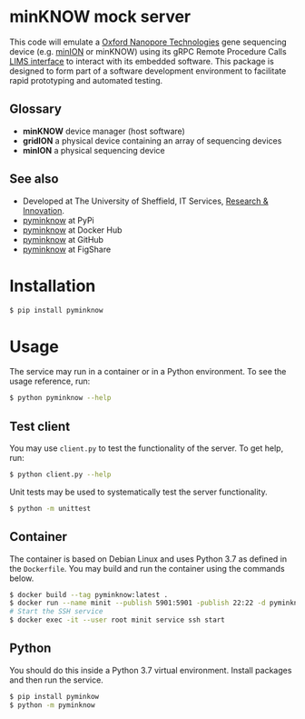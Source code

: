 # minKNOW mock server

This code will emulate a [Oxford Nanopore Technologies](https://nanoporetech.com/) gene sequencing device (e.g. [minION](https://nanoporetech.com/products/minion) or minKNOW) using its gRPC Remote Procedure Calls [LIMS interface](https://github.com/nanoporetech/minknow_lims_interface) to interact with its embedded software. This package is designed to form part of a software development environment to facilitate rapid prototyping and automated testing.

## Glossary

* **minKNOW** device manager (host software)
* **gridION** a physical device containing an array of sequencing devices
* **minION** a physical sequencing device

## See also

* Developed at The University of Sheffield, IT Services, [Research & Innovation](https://www.sheffield.ac.uk/it-services/research).
* [pyminknow](https://pypi.org/project/pyminknow/) at PyPi
* [pyminknow](https://hub.docker.com/r/jheffer/pyminknow) at Docker Hub
* [pyminknow](https://github.com/Joe-Heffer-Shef/pyminknow) at GitHub
* [pyminknow](https://figshare.shef.ac.uk/articles/code/pyminknow/12357581) at FigShare

# Installation

```bash
$ pip install pyminknow
```

# Usage

The service may run in a container or in a Python environment. To see the usage reference, run:

```bash
$ python pyminknow --help
```



## Test client

You may use `client.py` to test the functionality of the server. To get help, run:

```bash
$ python client.py --help
```

Unit tests may be used to systematically test the server functionality.

```bash
$ python -m unittest
```



## Container

The container is based on Debian Linux and uses Python 3.7 as defined in the `Dockerfile`. You may build and run the container using the commands below.

```bash
$ docker build --tag pyminknow:latest .
$ docker run --name minit --publish 5901:5901 -publish 22:22 -d pyminknow:latest
# Start the SSH service
$ docker exec -it --user root minit service ssh start
```

## Python

You should do this inside a Python 3.7 virtual environment. Install packages and then run the service. 

```bash
$ pip install pyminkow
$ python -m pyminknow
```

